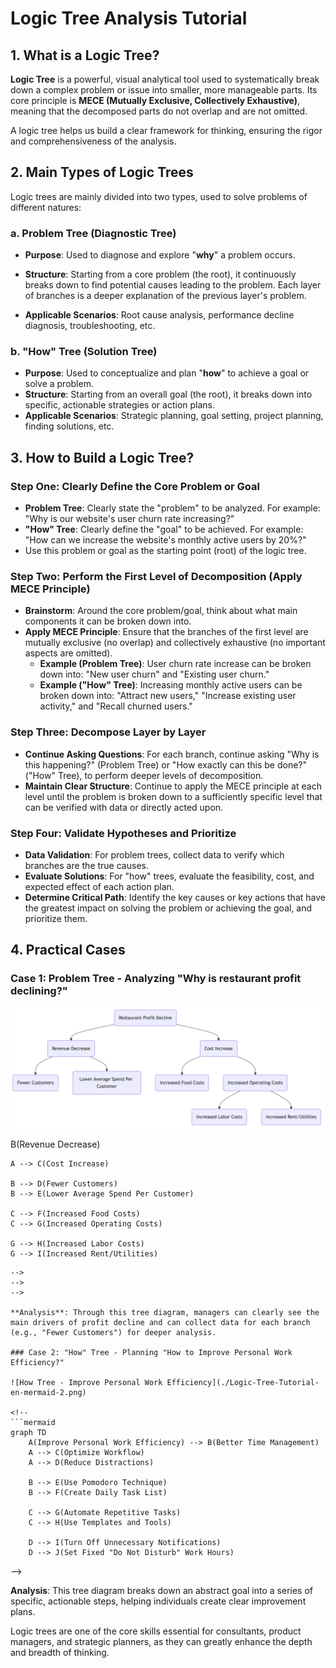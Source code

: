 # Logic Tree Analysis Tutorial

## 1. What is a Logic Tree?

**Logic Tree** is a powerful, visual analytical tool used to systematically break down a complex problem or issue into smaller, more manageable parts. Its core principle is **MECE (Mutually Exclusive, Collectively Exhaustive)**, meaning that the decomposed parts do not overlap and are not omitted.

A logic tree helps us build a clear framework for thinking, ensuring the rigor and comprehensiveness of the analysis.

## 2. Main Types of Logic Trees

Logic trees are mainly divided into two types, used to solve problems of different natures:

### a. Problem Tree (Diagnostic Tree)

-   **Purpose**: Used to diagnose and explore "**why**" a problem occurs.

-   **Structure**: Starting from a core problem (the root), it continuously breaks down to find potential causes leading to the problem. Each layer of branches is a deeper explanation of the previous layer's problem.

-   **Applicable Scenarios**: Root cause analysis, performance decline diagnosis, troubleshooting, etc.

### b. "How" Tree (Solution Tree)

-   **Purpose**: Used to conceptualize and plan "**how**" to achieve a goal or solve a problem.
-   **Structure**: Starting from an overall goal (the root), it breaks down into specific, actionable strategies or action plans.
-   **Applicable Scenarios**: Strategic planning, goal setting, project planning, finding solutions, etc.

## 3. How to Build a Logic Tree?

### Step One: Clearly Define the Core Problem or Goal

-   **Problem Tree**: Clearly state the "problem" to be analyzed. For example: "Why is our website's user churn rate increasing?"
-   **"How" Tree**: Clearly define the "goal" to be achieved. For example: "How can we increase the website's monthly active users by 20%?"
-   Use this problem or goal as the starting point (root) of the logic tree.

### Step Two: Perform the First Level of Decomposition (Apply MECE Principle)

-   **Brainstorm**: Around the core problem/goal, think about what main components it can be broken down into.
-   **Apply MECE Principle**: Ensure that the branches of the first level are mutually exclusive (no overlap) and collectively exhaustive (no important aspects are omitted).
    -   **Example (Problem Tree)**: User churn rate increase can be broken down into: "New user churn" and "Existing user churn."
    -   **Example ("How" Tree)**: Increasing monthly active users can be broken down into: "Attract new users," "Increase existing user activity," and "Recall churned users."

### Step Three: Decompose Layer by Layer

-   **Continue Asking Questions**: For each branch, continue asking "Why is this happening?" (Problem Tree) or "How exactly can this be done?" ("How" Tree), to perform deeper levels of decomposition.
-   **Maintain Clear Structure**: Continue to apply the MECE principle at each level until the problem is broken down to a sufficiently specific level that can be verified with data or directly acted upon.

### Step Four: Validate Hypotheses and Prioritize

-   **Data Validation**: For problem trees, collect data to verify which branches are the true causes.
-   **Evaluate Solutions**: For "how" trees, evaluate the feasibility, cost, and expected effect of each action plan.
-   **Determine Critical Path**: Identify the key causes or key actions that have the greatest impact on solving the problem or achieving the goal, and prioritize them.

## 4. Practical Cases

### Case 1: Problem Tree - Analyzing "Why is restaurant profit declining?"

![Problem Tree - Restaurant Profit Decline](./Logic-Tree-Tutorial-en-mermaid-1.png)

<!--
![Logic-Tree-Tutorial-en-mermaid-815d0cbf.png](./Logic-Tree-Tutorial-en-mermaid-815d0cbf.png)

<!--
![Logic-Tree-Tutorial-en-mermaid-815d0cbf.png](./Logic-Tree-Tutorial-en-mermaid-815d0cbf.png)

<!--
```mermaid
graph TD
    A(Restaurant Profit Decline) --> B(Revenue Decrease)
    A --> C(Cost Increase)

    B --> D(Fewer Customers)
    B --> E(Lower Average Spend Per Customer)

    C --> F(Increased Food Costs)
    C --> G(Increased Operating Costs)

    G --> H(Increased Labor Costs)
    G --> I(Increased Rent/Utilities)
```
-->
-->
-->

**Analysis**: Through this tree diagram, managers can clearly see the main drivers of profit decline and can collect data for each branch (e.g., "Fewer Customers") for deeper analysis.

### Case 2: "How" Tree - Planning "How to Improve Personal Work Efficiency?"

![How Tree - Improve Personal Work Efficiency](./Logic-Tree-Tutorial-en-mermaid-2.png)

<!--
```mermaid
graph TD
    A(Improve Personal Work Efficiency) --> B(Better Time Management)
    A --> C(Optimize Workflow)
    A --> D(Reduce Distractions)

    B --> E(Use Pomodoro Technique)
    B --> F(Create Daily Task List)

    C --> G(Automate Repetitive Tasks)
    C --> H(Use Templates and Tools)

    D --> I(Turn Off Unnecessary Notifications)
    D --> J(Set Fixed "Do Not Disturb" Work Hours)
```
-->

**Analysis**: This tree diagram breaks down an abstract goal into a series of specific, actionable steps, helping individuals create clear improvement plans.

Logic trees are one of the core skills essential for consultants, product managers, and strategic planners, as they can greatly enhance the depth and breadth of thinking.
